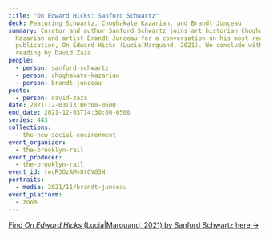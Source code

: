```yaml
---
title: "On Edward Hicks: Sanford Schwartz"
deck: Featuring Schwartz, Choghakate Kazarian, and Brandt Junceau
summary: Curator and author Sanford Schwartz joins art historian Choghakate
  Kazarian and artist Brandt Junceau for a conversation on his most recent
  publication, On Edward Hicks (Lucia|Marquand, 2021). We conclude with a poetry
  reading by David Zaza
people:
  - person: sanford-schwartz
  - person: choghakate-kazarian
  - person: brandt-junceau
poets:
  - person: david-zaza
date: 2021-12-03T13:00:00-0500
end_date: 2021-12-03T14:30:00-0500
series: 443
collections:
  - the-new-social-environment
event_organizer:
  - the-brooklyn-rail
event_producer:
  - the-brooklyn-rail
event_id: recR3OzAMy8tGVG5N
portraits:
  - media: 2021/11/brandt-junceau
event_platform:
  - zoom
---
```

[Find *On Edward Hicks* (Lucia|Marquand, 2021) by Sanford Schwartz here →](https://www.artbook.com/9781646570065.html)